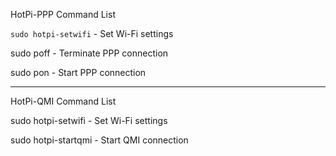 HotPi-PPP Command List

`sudo hotpi-setwifi` - Set Wi-Fi settings

sudo poff - Terminate PPP connection

sudo pon - Start PPP connection

------------------------------------------

HotPi-QMI Command List

sudo hotpi-setwifi - Set Wi-Fi settings

sudo hotpi-startqmi - Start QMI connection
